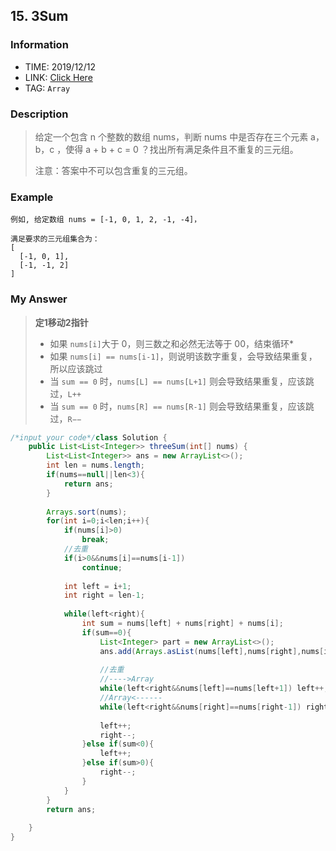 ## 15. 3Sum

### Information

* TIME: 2019/12/12
* LINK: [Click Here](https://leetcode-cn.com/problems/3sum/)
* TAG: `Array`

### Description

> 给定一个包含 n 个整数的数组 nums，判断 nums 中是否存在三个元素 a，b，c ，使得 a + b + c = 0 ？找出所有满足条件且不重复的三元组。
>
> 注意：答案中不可以包含重复的三元组。
>

### Example

```text
例如, 给定数组 nums = [-1, 0, 1, 2, -1, -4]，

满足要求的三元组集合为：
[
  [-1, 0, 1],
  [-1, -1, 2]
]

```

### My Answer

> **定1移动2指针**
>
> * 如果 `nums[i]`大于 0，则三数之和必然无法等于 00，结束循环*
> *  如果 `nums[i] == nums[i-1]`，则说明该数字重复，会导致结果重复，所以应该跳过
> * 当 `sum == 0` 时，`nums[L] == nums[L+1]` 则会导致结果重复，应该跳过，`L++`
> * 当 `sum == 0` 时，`nums[R] == nums[R-1]` 则会导致结果重复，应该跳过，`R−−`

```java
/*input your code*/class Solution {
    public List<List<Integer>> threeSum(int[] nums) {
        List<List<Integer>> ans = new ArrayList<>();
        int len = nums.length;
        if(nums==null||len<3){
            return ans;
        }
        
        Arrays.sort(nums);
        for(int i=0;i<len;i++){
            if(nums[i]>0)
                break;
            //去重
            if(i>0&&nums[i]==nums[i-1])
                continue;
            
            int left = i+1;
            int right = len-1;
            
            while(left<right){
                int sum = nums[left] + nums[right] + nums[i];
                if(sum==0){
                    List<Integer> part = new ArrayList<>();
                    ans.add(Arrays.asList(nums[left],nums[right],nums[i]));
                    
                    //去重
                    //---->Array
                    while(left<right&&nums[left]==nums[left+1]) left++;
                    //Array<------
                    while(left<right&&nums[right]==nums[right-1]) right--;
                    
                    left++;
                    right--;
                }else if(sum<0){
                    left++;
                }else if(sum>0){
                    right--;
                }
            }
        }
        return ans;
        
    }
}
```

